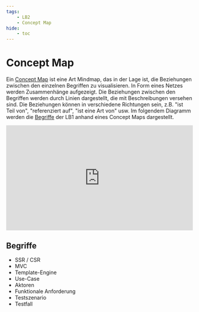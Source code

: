 ```yaml
---
tags:
    - LB2
    - Concept Map
hide:
    - toc
---
```


# Concept Map

Ein [Concept Map](https://www.edrawmind.com/article/what-is-a-concept-map.html) ist eine Art Mindmap, das in der Lage ist, die Beziehungen zwischen den einzelnen Begriffen zu visualisieren. In Form eines Netzes werden Zusammenhänge aufgezeigt. Die Beziehungen zwischen den Begriffen werden durch Linien dargestellt, die mit Beschreibungen versehen sind. Die Beziehungen können in verschiedene Richtungen sein, z.B. "ist Teil von", "referenziert auf", "ist eine Art von" usw. Im folgendem Diagramm werden die [Begriffe](#begriffe) der LB1 anhand eines Concept Maps dargestellt.

<div>
  <div style="position:relative;padding-top:56.25%;">
    <iframe src="https://www.plantuml.com/plantuml/svg/jLRDRkCs4BxhAGOki9iKiTNTNjgWADPsanROpRQ8tHJ88WVA7ac4958WXslKpvDdwAatlrY7-h4bQvqUwXg8JNA6yttpoxop90ov8Wz8KeumcckrmfBWJfIZm6PIbSA80YAnoXAZdLglTAuDa17AiWWL1S5hc65YP1nZSF7fKqfKskimZBOKInLhKmYIsIIHbBfe8dMOer6bDXJhNEhnspVcks-__sPSfcNuOVOcdA5TfGPbv5GItgDQev6yWiNY7aAOB-wVdYv1MBZOooxFZNhtC0-1lreaNfuTOxcHxDGIYp8NXECRbKY5BM1xN9-U0tlght2uFFJl5kV2eWs1LsE_R74RoRa1fncXCnW2BpINJ0lNRCyDT-jKHb8haJDaPmCTfPP2HzoHdflH4YtPBIfX-1fqTuUC7yx-L_IlY7Uno3aSosRLvU3tbtL7RoMcV1rLe3GXa2v1nx3lkW3uywiXs6ZW4vZhDO9mDi5uztVgpwLP1wmD_dfG6uaqaIwydRgfl8sVqCf4mM-2Y5s2hJCmTJ6Xp1cTJTlAjArqfO8xtkHNy21n0poEMAZ8QFR778CrZ0VTv0tLwmhinbZ2l0Bxh1NJHdRdCveDculyXAiklDT5gHMFErHm4ORRoMm2lw1WrIkurGndml3o1NVthUMD_S7XNlFVua-6BY17QRrTosvKyg_XeoiA3ZCQQWwcpkQxlonxMUyVj1d3A_WeLcc4Qyv7dQfQkE0v8pcSfoAoRxoA32UlGqOvsf9tyL5YdXXNblW5prfBf_h76-uSL85-tE0gYxZ8P56ufe1wdXvX69car6Imsnt-NdUMLkNdLLoHO7NmoayQPlMl48SIQKk_PzmNCLx1HYZ5DZSSf1SA_3KyEYiOIQMxPqv6ZS1tfcQLIiACN9sy_zxS1uEPLbj-hiFtpIyCPKzFrr3dmyMHSEp8Wepp2bLprMctnv7nl9Ll0OwdZNVFt61d8jzz60vhLE40SCzykNiccMJ8ZgahM4kiKZv3NwkyuAHKAU4MoZXLlPpyx2jODX11vvy6c4nwcQa6qk3mQ7OSouDzNrUIuu3r2_UBAiEowNByOJp-iHwLS0sZsxhksaax6jBhgTVneUxe6dKPryRtMxxnuASUpoAs7hFrTap0GF43Zo9gEFIr-XxtLODJus88K3y_15QkqePDtt9D_fGzjd2ZY0ixtKFlM_m4puMBV2txDy2hLq4Sq5gW3wWhHbs55qWSz8DtFkz5_Wy0" frameborder="0" allowfullscreen allowtransparency="true"
      style="position:absolute;top:0;left:0;width:100%;height:100%;background-color: transparent; "></iframe>
  </div>
</div>

## Begriffe

-   SSR / CSR
-   MVC
-   Template-Engine
-   Use-Case
-   Aktoren
-   Funktionale Anforderung
-   Testszenario
-   Testfall
